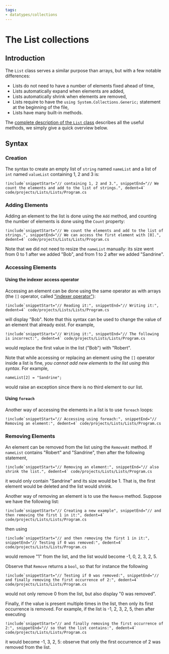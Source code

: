 ```yaml
---
tags:
- datatypes/collections
---
```


# The List collections

## Introduction

The `List` class serves a similar purpose than arrays, but with a few notable differences:

- Lists do not need to have a number of elements fixed ahead of time,
- Lists automatically expand when elements are added,
- Lists automatically shrink when elements are removed,
- Lists require to have the `using System.Collections.Generic;` statement at the beginning of the file,
- Lists have many built-in methods.

The [complete description of the `List` class](https://learn.microsoft.com/en-us/dotnet/api/system.collections.generic.list-1?view=net-9.0) describes all the useful methods, we simply give a quick overview below.

## Syntax

### Creation

The syntax to create an empty list of `string` named `nameList` and a list of `int` named `valueList` containing 1, 2 and 3 is:

```{download="./code/projects/Lists.zip"}
!include`snippetStart="// containing 1, 2 and 3.", snippetEnd="// We count the elements and add to the list of strings.", dedent=4` code/projects/Lists/Lists/Program.cs
```

### Adding Elements

Adding an element to the list is done using the `Add` method, and counting the number of elements is done using the `Count` property:

```
!include`snippetStart="// We count the elements and add to the list of strings.", snippetEnd="// We can access the first element with [0].", dedent=4` code/projects/Lists/Lists/Program.cs
```

Note that we did not need to resize the `nameList` manually: its size went from 0 to 1 after we added "Bob", and from 1 to 2 after we added "Sandrine".

### Accessing Elements

#### Using the indexer access operator

Accessing an element can be done using the same operator as with arrays (the `[]` operator, called ["indexer operator"](https://learn.microsoft.com/en-us/dotnet/csharp/language-reference/operators/member-access-operators#indexer-operator-)):

```
!include`snippetStart="// Reading it:", snippetEnd="// Writing it:", dedent=4` code/projects/Lists/Lists/Program.cs
```

will display "Bob". Note that this syntax can be used to change the value of an element that already exist.
For example,

```
!include`snippetStart="// Writing it:", snippetEnd="// The following is incorrect:", dedent=4` code/projects/Lists/Lists/Program.cs
```

would replace the first value in the list ("Bob") with "Robert".

Note that while accessing or replacing an element using the `[]` operator inside a list is fine, *you cannot add new elements to the list using this syntax*. 
For example,

```
nameList[2] = "Sandrine";
```

would raise an exception since there is no third element to our list.

#### Using `foreach`

Another way of accessing the elements in a list is to use `foreach` loops:

```
!include`snippetStart="// Accessing using foreach:", snippetEnd="// Removing an element:", dedent=4` code/projects/Lists/Lists/Program.cs
```

### Removing Elements

An element can be removed from the list using the `RemoveAt` method.
If `nameList` contains "Robert" and "Sandrine", then after the following statement,

```
!include`snippetStart="// Removing an element:", snippetEnd="// also shrink the list.", dedent=4` code/projects/Lists/Lists/Program.cs
```

it would only contain "Sandrine" and its size would be 1. That is, the first element would be deleted and the list would shrink.

Another way of removing an element is to use the `Remove` method.
Suppose we have the following list:

```
!include`snippetStart="// Creating a new example", snippetEnd="// and then removing the first 1 in it:", dedent=4` code/projects/Lists/Lists/Program.cs
```

then using

```
!include`snippetStart="// and then removing the first 1 in it:", snippetEnd="// Testing if 0 was removed:", dedent=4` code/projects/Lists/Lists/Program.cs
```

would remove "1" from the list, and the list would become -1, 0, 2, 3, 2, 5.

Observe that `Remove` returns a `bool`, so that for instance the following

```
!include`snippetStart="// Testing if 0 was removed:", snippetEnd="// and finally removing the first occurrence of 2:", dedent=4` code/projects/Lists/Lists/Program.cs
```

would not only remove 0 from the list, but also display "0 was removed".

Finally, if the value is present multiple times in the list, then only its first occurrence is removed.
For example, if the list is -1, 2, 3, 2, 5, then after executing

```
!include`snippetStart="// and finally removing the first occurrence of 2:", snippetEnd="// so that the list contains:", dedent=4` code/projects/Lists/Lists/Program.cs
```

it would become -1, 3, 2, 5: observe that only the first occurrence of 2 was removed from the list.
